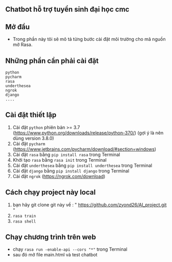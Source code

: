 ## Chatbot hỗ trợ tuyển sinh đại học cmc

## Mở đầu

- Trong phần này tôi sẽ mô tả từng bước cài đặt môi trường cho mã nguồn mở Rasa.

## Những phần cần phải cài đặt

```
python
pycharm
rasa
underthesea
ngrok
django
....
```

## Cài đặt thiết lập

1. Cài đặt `python` phiên bản >= 3.7 (https://www.python.org/downloads/release/python-370/) 
               (gợi ý là nên dùng version 3.8.0)
2. Cài đặt `pycharm` (https://www.jetbrains.com/pycharm/download/#section=windows)
3. Cài đặt `rasa` bằng `pip install rasa` trong Terminal
4. Khởi tạo `rasa` bằng `rasa init` trong Terminal
5. Cài đặt `underthesea` bằng `pip install underthesea` trong Terminal
6. Cài đặt `django` bằng `pip install django` trong Terminal
7. Cài đặt `ngrok` (https://ngrok.com/download)

## Cách chạy project này local

1. bạn hãy git clone git này về : " https://github.com/zyond26/AI_project.git "
2. `rasa train`
3. `rasa shell`

## Chạy chương trình trên web

- chạy `rasa run -enable-api --cors "*"` trong Terminal
- sau đó mở file main.html và test chatbot
